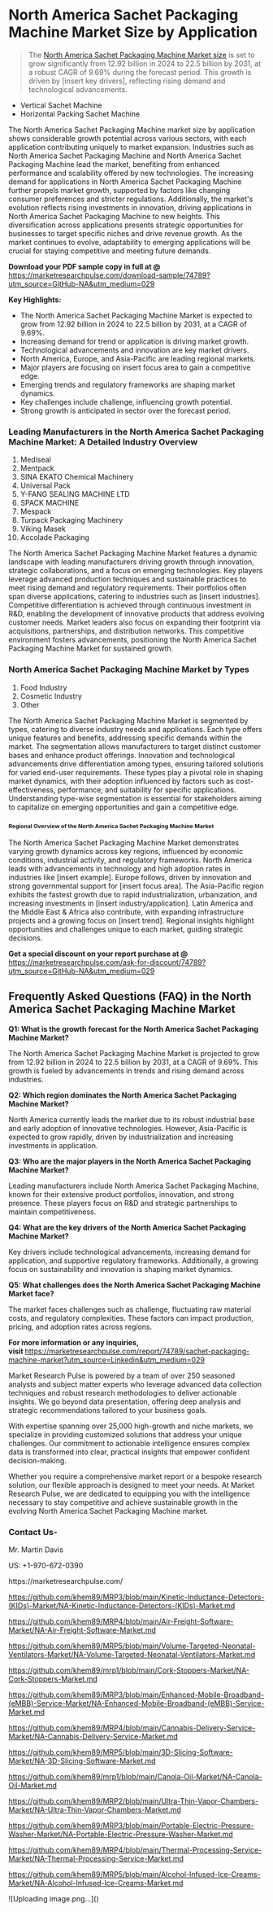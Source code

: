<h1>North America Sachet Packaging Machine Market&nbsp;Size by Application</h1><blockquote><p>The <a href="https://marketresearchpulse.com/download-sample/74789?utm_source=GitHub-NA&amp;utm_medium=029">North America Sachet Packaging Machine Market size</a> is set to grow significantly from 12.92 billion in 2024 to 22.5 billion by 2031, at a robust CAGR of 9.69% during the forecast period. This growth is driven by [insert key drivers], reflecting rising demand and technological advancements.</p></blockquote><ul><li>Vertical Sachet Machine<li> Horizontal Packing Sachet Machine</li></ul><p>The North America Sachet Packaging Machine market size by application shows considerable growth potential across various sectors, with each application contributing uniquely to market expansion. Industries such as North America Sachet Packaging Machine and North America Sachet Packaging Machine lead the market, benefiting from enhanced performance and scalability offered by new technologies. The increasing demand for applications in North America Sachet Packaging Machine further propels market growth, supported by factors like changing consumer preferences and stricter regulations. Additionally, the market's evolution reflects rising investments in innovation, driving applications in North America Sachet Packaging Machine to new heights. This diversification across applications presents strategic opportunities for businesses to target specific niches and drive revenue growth. As the market continues to evolve, adaptability to emerging applications will be crucial for staying competitive and meeting future demands.</p><p><strong>Download your PDF sample copy in full at @ </strong><a href="https://marketresearchpulse.com/download-sample/74789?utm_source=GitHub-NA&amp;utm_medium=029">https://marketresearchpulse.com/download-sample/74789?utm_source=GitHub-NA&amp;utm_medium=029</a></p><p><strong>Key Highlights: </strong></p><ul><li>The North America Sachet Packaging Machine Market is expected to grow from 12.92 billion in 2024 to 22.5 billion by 2031, at a CAGR of 9.69%.</li><li>Increasing demand for trend or application is driving market growth.</li><li>Technological advancements and innovation are key market drivers.</li><li>North America, Europe, and Asia-Pacific are leading regional markets.</li><li>Major players are focusing on insert focus area to gain a competitive edge.</li><li>Emerging trends and regulatory frameworks are shaping market dynamics.</li><li>Key challenges include challenge, influencing growth potential.</li><li>Strong growth is anticipated in sector over the forecast period.</li></ul><h3>Leading Manufacturers in the North America Sachet Packaging Machine Market: A Detailed Industry Overview</h3><ol><li>Mediseal</li><li>Mentpack</li><li>SINA EKATO Chemical Machinery</li><li>Universal Pack</li><li>Y-FANG SEALING MACHINE LTD</li><li>SPACK MACHINE</li><li>Mespack</li><li>Turpack Packaging Machinery</li><li>Viking Masek</li><li>Accolade Packaging</li></ol><div class="flex max-w-full flex-col flex-grow"><div class="min-h-8 text-message flex w-full flex-col items-end gap-2 whitespace-normal break-words [.text-message+&amp;]:mt-5" dir="auto" data-message-author-role="assistant" data-message-id="fd8432e4-4910-450d-b182-61b7bfb0a01f" data-message-model-slug="gpt-4o"><div class="flex w-full flex-col gap-1 empty:hidden first:pt-[3px]"><div class="markdown prose w-full break-words dark:prose-invert light"><p>The North America Sachet Packaging Machine Market features a dynamic landscape with leading manufacturers driving growth through innovation, strategic collaborations, and a focus on emerging technologies. Key players leverage advanced production techniques and sustainable practices to meet rising demand and regulatory requirements. Their portfolios often span diverse applications, catering to industries such as [insert industries]. Competitive differentiation is achieved through continuous investment in R&amp;D, enabling the development of innovative products that address evolving customer needs. Market leaders also focus on expanding their footprint via acquisitions, partnerships, and distribution networks. This competitive environment fosters advancements, positioning the North America Sachet Packaging Machine Market for sustained growth.</p></div></div></div></div><h3>North America Sachet Packaging Machine Market by Types</h3><ol><li>Food Industry<li> Cosmetic Industry<li> Other</li></ol><div class="flex max-w-full flex-col flex-grow"><div class="min-h-8 text-message flex w-full flex-col items-end gap-2 whitespace-normal break-words [.text-message+&amp;]:mt-5" dir="auto" data-message-author-role="assistant" data-message-id="084470be-0bb7-4664-bddf-5156b4f41249" data-message-model-slug="gpt-4o-mini"><div class="flex w-full flex-col gap-1 empty:hidden first:pt-[3px]"><div class="markdown prose w-full break-words dark:prose-invert light"><p>The North America Sachet Packaging Machine Market is segmented by types, catering to diverse industry needs and applications. Each type offers unique features and benefits, addressing specific demands within the market. The segmentation allows manufacturers to target distinct customer bases and enhance product offerings. Innovation and technological advancements drive differentiation among types, ensuring tailored solutions for varied end-user requirements. These types play a pivotal role in shaping market dynamics, with their adoption influenced by factors such as cost-effectiveness, performance, and suitability for specific applications. Understanding type-wise segmentation is essential for stakeholders aiming to capitalize on emerging opportunities and gain a competitive edge.</p></div></div></div></div><h3><span style="font-size: 11px;">Regional Overview of the North America Sachet Packaging Machine Market</span></h3><div class="flex max-w-full flex-col flex-grow"><div class="min-h-8 text-message flex w-full flex-col items-end gap-2 whitespace-normal break-words [.text-message+&amp;]:mt-5" dir="auto" data-message-author-role="assistant" data-message-id="e9038762-ce64-4e30-91c9-9bd413514231" data-message-model-slug="gpt-4o-mini"><div class="flex w-full flex-col gap-1 empty:hidden first:pt-[3px]"><div class="markdown prose w-full break-words dark:prose-invert light"><p>The North America Sachet Packaging Machine Market demonstrates varying growth dynamics across key regions, influenced by economic conditions, industrial activity, and regulatory frameworks. North America leads with advancements in technology and high adoption rates in industries like [insert example]. Europe follows, driven by innovation and strong governmental support for [insert focus area]. The Asia-Pacific region exhibits the fastest growth due to rapid industrialization, urbanization, and increasing investments in [insert industry/application]. Latin America and the Middle East &amp; Africa also contribute, with expanding infrastructure projects and a growing focus on [insert trend]. Regional insights highlight opportunities and challenges unique to each market, guiding strategic decisions.</p></div></div></div></div><p><strong>Get a special discount on your report purchase at @ </strong><a href="https://marketresearchpulse.com/ask-for-discount/74789?utm_source=GitHub-NA&amp;utm_medium=029">https://marketresearchpulse.com/ask-for-discount/74789?utm_source=GitHub-NA&amp;utm_medium=029</a></p><h2>Frequently Asked Questions (FAQ) in the North America Sachet Packaging Machine Market</h2><p><strong>Q1: What is the growth forecast for the North America Sachet Packaging Machine Market?</strong></p><p>The North America Sachet Packaging Machine Market is projected to grow from 12.92 billion in 2024 to 22.5 billion by 2031, at a CAGR of 9.69%. This growth is fueled by advancements in trends and rising demand across industries.</p><p><strong>Q2: Which region dominates the North America Sachet Packaging Machine Market?</strong></p><p>North America currently leads the market due to its robust industrial base and early adoption of innovative technologies. However, Asia-Pacific is expected to grow rapidly, driven by industrialization and increasing investments in application.</p><p><strong>Q3: Who are the major players in the North America Sachet Packaging Machine Market?</strong></p><p>Leading manufacturers include North America Sachet Packaging Machine, known for their extensive product portfolios, innovation, and strong presence. These players focus on R&amp;D and strategic partnerships to maintain competitiveness.</p><p><strong>Q4: What are the key drivers of the North America Sachet Packaging Machine Market?</strong></p><p>Key drivers include technological advancements, increasing demand for application, and supportive regulatory frameworks. Additionally, a growing focus on sustainability and innovation is shaping market dynamics.</p><p><strong>Q5: What challenges does the North America Sachet Packaging Machine Market face?</strong></p><p>The market faces challenges such as challenge, fluctuating raw material costs, and regulatory complexities. These factors can impact production, pricing, and adoption rates across regions.</p><p><strong>For more information or any inquiries, visit&nbsp;</strong><a href="https://marketresearchpulse.com/report/74789/sachet-packaging-machine-market?utm_source=Linkedin&utm_medium=029">https://marketresearchpulse.com/report/74789/sachet-packaging-machine-market?utm_source=Linkedin&utm_medium=029</a></p><p>Market Research Pulse is powered by a team of over 250 seasoned analysts and subject matter experts who leverage advanced data collection techniques and robust research methodologies to deliver actionable insights. We go beyond data presentation, offering deep analysis and strategic recommendations tailored to your business goals.</p><p>With expertise spanning over 25,000 high-growth and niche markets, we specialize in providing customized solutions that address your unique challenges. Our commitment to actionable intelligence ensures complex data is transformed into clear, practical insights that empower confident decision-making.</p><p>Whether you require a comprehensive market report or a bespoke research solution, our flexible approach is designed to meet your needs. At Market Research Pulse, we are dedicated to equipping you with the intelligence necessary to stay competitive and achieve sustainable growth in the evolving North America Sachet Packaging Machine market.</p><h3><strong>Contact Us-</strong></h3><p>Mr. Martin Davis</p><p>US: +1-970-672-0390</p><p>https://marketresearchpulse.com/</p><p><a href="https://github.com/khem89/MRP3/blob/main/Kinetic-Inductance-Detectors-(KIDs)-Market/NA-Kinetic-Inductance-Detectors-(KIDs)-Market.md">https://github.com/khem89/MRP3/blob/main/Kinetic-Inductance-Detectors-(KIDs)-Market/NA-Kinetic-Inductance-Detectors-(KIDs)-Market.md</a></p><p><a href="https://github.com/khem89/MRP4/blob/main/Air-Freight-Software-Market/NA-Air-Freight-Software-Market.md">https://github.com/khem89/MRP4/blob/main/Air-Freight-Software-Market/NA-Air-Freight-Software-Market.md</a></p><p><a href="https://github.com/khem89/MRP5/blob/main/Volume-Targeted-Neonatal-Ventilators-Market/NA-Volume-Targeted-Neonatal-Ventilators-Market.md">https://github.com/khem89/MRP5/blob/main/Volume-Targeted-Neonatal-Ventilators-Market/NA-Volume-Targeted-Neonatal-Ventilators-Market.md</a></p><p><a href="https://github.com/khem89/mrp1/blob/main/Cork-Stoppers-Market/NA-Cork-Stoppers-Market.md">https://github.com/khem89/mrp1/blob/main/Cork-Stoppers-Market/NA-Cork-Stoppers-Market.md</a></p><p><a href="https://github.com/khem89/MRP3/blob/main/Enhanced-Mobile-Broadband-(eMBB)-Service-Market/NA-Enhanced-Mobile-Broadband-(eMBB)-Service-Market.md">https://github.com/khem89/MRP3/blob/main/Enhanced-Mobile-Broadband-(eMBB)-Service-Market/NA-Enhanced-Mobile-Broadband-(eMBB)-Service-Market.md</a></p><p><a href="https://github.com/khem89/MRP4/blob/main/Cannabis-Delivery-Service-Market/NA-Cannabis-Delivery-Service-Market.md">https://github.com/khem89/MRP4/blob/main/Cannabis-Delivery-Service-Market/NA-Cannabis-Delivery-Service-Market.md</a></p><p><a href="https://github.com/khem89/MRP5/blob/main/3D-Slicing-Software-Market/NA-3D-Slicing-Software-Market.md">https://github.com/khem89/MRP5/blob/main/3D-Slicing-Software-Market/NA-3D-Slicing-Software-Market.md</a></p><p><a href="https://github.com/khem89/mrp1/blob/main/Canola-Oil-Market/NA-Canola-Oil-Market.md">https://github.com/khem89/mrp1/blob/main/Canola-Oil-Market/NA-Canola-Oil-Market.md</a></p><p><a href="https://github.com/khem89/MRP2/blob/main/Ultra-Thin-Vapor-Chambers-Market/NA-Ultra-Thin-Vapor-Chambers-Market.md">https://github.com/khem89/MRP2/blob/main/Ultra-Thin-Vapor-Chambers-Market/NA-Ultra-Thin-Vapor-Chambers-Market.md</a></p><p><a href="https://github.com/khem89/MRP3/blob/main/Portable-Electric-Pressure-Washer-Market/NA-Portable-Electric-Pressure-Washer-Market.md">https://github.com/khem89/MRP3/blob/main/Portable-Electric-Pressure-Washer-Market/NA-Portable-Electric-Pressure-Washer-Market.md</a></p><p><a href="https://github.com/khem89/MRP4/blob/main/Thermal-Processing-Service-Market/NA-Thermal-Processing-Service-Market.md">https://github.com/khem89/MRP4/blob/main/Thermal-Processing-Service-Market/NA-Thermal-Processing-Service-Market.md</a></p><p><a href="https://github.com/khem89/MRP5/blob/main/Alcohol-Infused-Ice-Creams-Market/NA-Alcohol-Infused-Ice-Creams-Market.md">https://github.com/khem89/MRP5/blob/main/Alcohol-Infused-Ice-Creams-Market/NA-Alcohol-Infused-Ice-Creams-Market.md</a></p>
![Uploading image.png…]()
